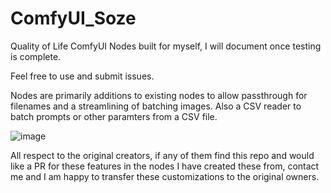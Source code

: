 # ComfyUI_Soze
 Quality of Life ComfyUI Nodes built for myself, I will document once testing is complete.

 Feel free to use and submit issues.

Nodes are primarily additions to existing nodes to allow passthrough for filenames and a streamlining of batching images.  Also a CSV reader to batch prompts or other paramters from a CSV file.

![image](https://github.com/user-attachments/assets/dca983c1-2967-4c64-bf48-c918bdc6369c)

All respect to the original creators, if any of them find this repo and would like a PR for these features in the nodes I have created these from, contact me and I am happy to transfer these customizations to the original owners.
